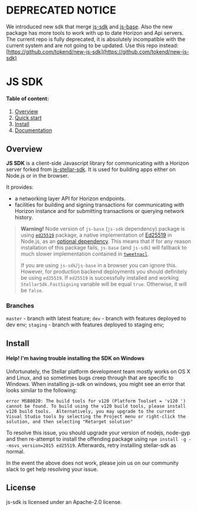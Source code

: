 # DEPRECATED NOTICE

We introduced new sdk that merge [js-sdk](https://github.com/tokend/js-sdk) and [js-base](https://github.com/tokend/js-base). Also the new package has more tools to work with up to date Horizon and Api servers. The current repo is fully deprecated, it is absolutely incompatible with the current system and are not going to be updated. Use this repo instead: [https://github.com/tokend/new-js-sdk](https://github.com/tokend/new-js-sdk)

# JS SDK

#### Table of content: 
1. [Overview](#overview)
2. [Quick start](#quick-start)
3. [Install](#install)
4. [Documentation](./docs/README.md)

## Overview
**JS SDK** is a client-side Javascript library for communicating with a Horizon server forked from [js-stellar-sdk](https://github.com/stellar/js-stellar-sdk). It is used for building apps either on Node.js or in the browser.

It provides:
- a networking layer API for Horizon endpoints.
- facilities for building and signing transactions for communicating with  Horizon instance and for submitting transactions or querying network history.


> **Warning!** Node version of `js-base` (`js-sdk` dependency) package is using [`ed25519`](https://www.npmjs.com/package/ed25519) package, a native implementation of [Ed25519](https://ed25519.cr.yp.to/) in Node.js, as an [optional dependency](https://docs.npmjs.com/files/package.json#optionaldependencies). This means that if for any reason installation of this package fails, `js-base` (and `js-sdk`) will fallback to much slower implementation contained in [`tweetnacl`](https://www.npmjs.com/package/tweetnacl).
>
> If you are using `js-sdk`/`js-base` in a browser you can ignore this. However, for production backend deployments you should definitely be using `ed25519`. If `ed25519` is successfully installed and working `StellarSdk.FastSigning` variable will be equal `true`. Otherwise, it will be `false`.

### Branches

  `master` - branch with latest feature;
  `dev` - branch with features deployed to dev env;
  `staging` - branch with features deployed to staging env;

## Install

#### Help! I'm having trouble installing the SDK on Windows

Unfortunately, the Stellar platform development team mostly works on OS X and Linux, and so sometimes bugs creep through that are specific to Windows.  When installing js-sdk on windows, you might see an error that looks similar to the following:

```shell
error MSB8020: The build tools for v120 (Platform Toolset = 'v120 ') cannot be found. To build using the v120 build tools, please install v120 build tools.  Alternatively, you may upgrade to the current Visual Studio tools by selecting the Project menu or right-click the solution, and then selecting "Retarget solution"
```

To resolve this issue, you should upgrade your version of nodejs, node-gyp and then re-attempt to install the offending package using `npm install -g --msvs_version=2015 ed25519`.  Afterwards, retry installing stellar-sdk as normal.

In the event the above does not work, please join us on our community slack to get help resolving your issue.


## License
js-sdk is licensed under an Apache-2.0 license.
